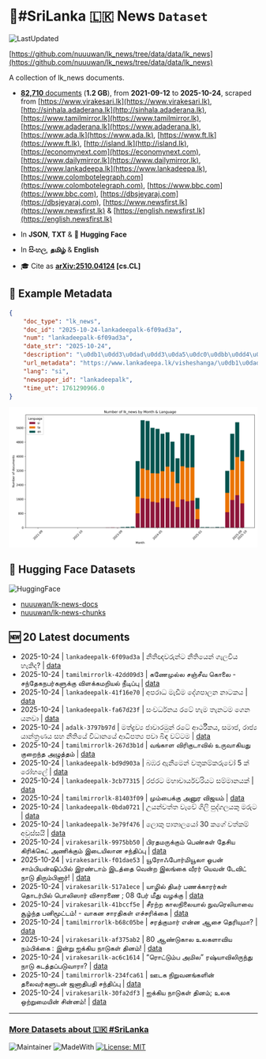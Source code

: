 # 📄#SriLanka 🇱🇰 News `Dataset`

![LastUpdated](https://img.shields.io/badge/last_updated-2025--10--24_13:15:17-green)

[https://github.com/nuuuwan/lk_news/tree/data/data/lk_news](https://github.com/nuuuwan/lk_news/tree/data/data/lk_news)

A collection of lk_news documents.

- [**82,710** documents](https://github.com/nuuuwan/lk_news/tree/data/data/lk_news) (**1.2 GB**), from **2021-09-12** to **2025-10-24**, scraped from [https://www.virakesari.lk](https://www.virakesari.lk), [http://sinhala.adaderana.lk](http://sinhala.adaderana.lk), [https://www.tamilmirror.lk](https://www.tamilmirror.lk), [https://www.adaderana.lk](https://www.adaderana.lk), [https://www.ada.lk](https://www.ada.lk), [https://www.ft.lk](https://www.ft.lk), [http://island.lk](http://island.lk), [https://economynext.com](https://economynext.com), [https://www.dailymirror.lk](https://www.dailymirror.lk), [https://www.lankadeepa.lk](https://www.lankadeepa.lk), [https://www.colombotelegraph.com](https://www.colombotelegraph.com), [https://www.bbc.com](https://www.bbc.com), [https://dbsjeyaraj.com](https://dbsjeyaraj.com), [https://www.newsfirst.lk](https://www.newsfirst.lk) & [https://english.newsfirst.lk](https://english.newsfirst.lk)

- In **JSON**, **TXT** & **🤗 Hugging Face**

- In **සිංහල**, **தமிழ்** & **English**

- 🎓 Cite as **[arXiv:2510.04124](https://arxiv.org/abs/2510.04124) [cs.CL]**

## 📝 Example Metadata

```json
{
    "doc_type": "lk_news",
    "doc_id": "2025-10-24-lankadeepalk-6f09ad3a",
    "num": "lankadeepalk-6f09ad3a",
    "date_str": "2025-10-24",
    "description": "\u0db1\u0dd3\u0dad\u0dd3\u0da5\u0dc0\u0dbb\u0dd4\u0db1\u0dca\u0da7 \u0db1\u0dd3\u0dad\u0dd2\u0dba\u0dd9\u0db1\u0dca \u0d9c\u0dd0\u0dbd\u0dc0\u0dd2\u0dba \u0dc4\u0dd0\u0d9a\u0dd2\u0daf?",
    "url_metadata": "https://www.lankadeepa.lk/visheshanga/\u0db1\u0dad\u0da5\u0dc0\u0dbb\u0db1\u0da7-\u0db1\u0dad\u0dba\u0db1-\u0d9c\u0dbd\u0dc0\u0dba-\u0dc4\u0d9a\u0daf/26-681965",
    "lang": "si",
    "newspaper_id": "lankadeepalk",
    "time_ut": 1761290966.0
}
```

![Chart](https://raw.githubusercontent.com/nuuuwan/lk_news/refs/heads/data/data/lk_news/docs_by_month_and_lang.png)

## 🤗 Hugging Face Datasets

![HuggingFace](https://img.shields.io/badge/-HuggingFace-FDEE21?style=for-the-badge&logo=HuggingFace)

- [nuuuwan/lk-news-docs](https://huggingface.co/datasets/nuuuwan/lk-news-docs)
- [nuuuwan/lk-news-chunks](https://huggingface.co/datasets/nuuuwan/lk-news-chunks)

## 🆕 20 Latest documents

- 2025-10-24 | `lankadeepalk-6f09ad3a` | නීතීඥවරුන්ට නීතියෙන් ගැලවිය හැකිද? | [data](https://github.com/nuuuwan/lk_news/tree/data/data/lk_news/2020s/2025/2025-10-24-lankadeepalk-6f09ad3a)
- 2025-10-24 | `tamilmirrorlk-42dd09d3` | கணேமுல்ல சஞ்சீவ கொலை - சந்தேகநபர்களுக்கு விளக்கமறியல் நீடிப்பு | [data](https://github.com/nuuuwan/lk_news/tree/data/data/lk_news/2020s/2025/2025-10-24-tamilmirrorlk-42dd09d3)
- 2025-10-24 | `lankadeepalk-41f16e70` | අපරාධ මැඩීම දේශපාලන නාටකය | [data](https://github.com/nuuuwan/lk_news/tree/data/data/lk_news/2020s/2025/2025-10-24-lankadeepalk-41f16e70)
- 2025-10-24 | `lankadeepalk-fa67d23f` | සංවර්ධනය රටේ හැම තැනටම ගෙන යනවා | [data](https://github.com/nuuuwan/lk_news/tree/data/data/lk_news/2020s/2025/2025-10-24-lankadeepalk-fa67d23f)
- 2025-10-24 | `adalk-3797b97d` | මත්ද්‍රව්‍ය ජාවාරමුන්  රටේ ආර්ථීකය, සමාජ, රාජ්‍ය යාන්ත්‍රණය සහ නීතියේ විධානයේ ආධිපත්‍ය පවා බිඳ වට්ටම | [data](https://github.com/nuuuwan/lk_news/tree/data/data/lk_news/2020s/2025/2025-10-24-adalk-3797b97d)
- 2025-10-24 | `tamilmirrorlk-267d3b1d` | வங்காள விரிகுடாவில் உருவாகியது குறைந்த அழுத்தம் | [data](https://github.com/nuuuwan/lk_news/tree/data/data/lk_news/2020s/2025/2025-10-24-tamilmirrorlk-267d3b1d)
- 2025-10-24 | `lankadeepalk-bd9d903a` | බඹර ඇනීමෙන් වතුකම්කරුවෝ 5 ක් රෝහලේ | [data](https://github.com/nuuuwan/lk_news/tree/data/data/lk_news/2020s/2025/2025-10-24-lankadeepalk-bd9d903a)
- 2025-10-24 | `lankadeepalk-3cb77315` | රජරට මහාචාර්යවරියට සම්මානයක් | [data](https://github.com/nuuuwan/lk_news/tree/data/data/lk_news/2020s/2025/2025-10-24-lankadeepalk-3cb77315)
- 2025-10-24 | `tamilmirrorlk-81403f09` | மும்பைக்கு அனுர விஜயம் | [data](https://github.com/nuuuwan/lk_news/tree/data/data/lk_news/2020s/2025/2025-10-24-tamilmirrorlk-81403f09)
- 2025-10-24 | `lankadeepalk-0bda0721` | උයන්වත්ත වැවේ ගිලි පුද්ගලයකු මරුට | [data](https://github.com/nuuuwan/lk_news/tree/data/data/lk_news/2020s/2025/2025-10-24-lankadeepalk-0bda0721)
- 2025-10-24 | `lankadeepalk-3e79f476` | ලොකු පාතාලයෝ 30 කගේ වත්කම් අවුස්සයි | [data](https://github.com/nuuuwan/lk_news/tree/data/data/lk_news/2020s/2025/2025-10-24-lankadeepalk-3e79f476)
- 2025-10-24 | `virakesarilk-9975bb50` | பிரதமருக்கும் பெண்கள் தேசிய கிரிக்கெட் அணிக்கும் இடையிலான சந்திப்பு | [data](https://github.com/nuuuwan/lk_news/tree/data/data/lk_news/2020s/2025/2025-10-24-virakesarilk-9975bb50)
- 2025-10-24 | `virakesarilk-f01dae53` | யூரோஃபோர்மியூலா ஓபன் சாம்பியன்ஷிப்பில் இரண்டாம் இடத்தை வென்ற இலங்கை வீரர் யெவன் டேவிட் நாடு திரும்பினார்! | [data](https://github.com/nuuuwan/lk_news/tree/data/data/lk_news/2020s/2025/2025-10-24-virakesarilk-f01dae53)
- 2025-10-24 | `virakesarilk-517a1ece` | யாழில் திடீர் பணக்காரர்கள் தொடர்பில் பொலிஸார் விசாரணை ; 08 பேர் மீது வழக்கு | [data](https://github.com/nuuuwan/lk_news/tree/data/data/lk_news/2020s/2025/2025-10-24-virakesarilk-517a1ece)
- 2025-10-24 | `virakesarilk-41bccf5e` | சீரற்ற காலநிலையால் நுவரெலியாவை சூழ்ந்த பனிமூட்டம்! - வாகன சாரதிகள் எச்சரிக்கை | [data](https://github.com/nuuuwan/lk_news/tree/data/data/lk_news/2020s/2025/2025-10-24-virakesarilk-41bccf5e)
- 2025-10-24 | `tamilmirrorlk-b68c05be` | சரத்குமார் என்ன ஆசை தெரியுமா? | [data](https://github.com/nuuuwan/lk_news/tree/data/data/lk_news/2020s/2025/2025-10-24-tamilmirrorlk-b68c05be)
- 2025-10-24 | `virakesarilk-af375ab2` | 80 ஆண்டுகால உலகளாவிய நம்பிக்கை : இன்று ஐக்கிய நாடுகள் தினம்! | [data](https://github.com/nuuuwan/lk_news/tree/data/data/lk_news/2020s/2025/2025-10-24-virakesarilk-af375ab2)
- 2025-10-24 | `virakesarilk-ac6c1614` | “ரொட்டும்ப அமில” ரஷ்யாவிலிருந்து நாடு கடத்தப்படுவாரா? | [data](https://github.com/nuuuwan/lk_news/tree/data/data/lk_news/2020s/2025/2025-10-24-virakesarilk-ac6c1614)
- 2025-10-24 | `tamilmirrorlk-234fca61` | ஊடக நிறுவனங்களின் தலைவர்களுடன் ஜனாதிபதி சந்திப்பு | [data](https://github.com/nuuuwan/lk_news/tree/data/data/lk_news/2020s/2025/2025-10-24-tamilmirrorlk-234fca61)
- 2025-10-24 | `virakesarilk-30fa2df3` | ஐக்கிய நாடுகள் தினம்; உலக ஒற்றுமையின் சின்னம்! | [data](https://github.com/nuuuwan/lk_news/tree/data/data/lk_news/2020s/2025/2025-10-24-virakesarilk-30fa2df3)

---

### [More Datasets about 🇱🇰 #SriLanka](https://github.com/nuuuwan/lk_datasets)

![Maintainer](https://img.shields.io/badge/maintainer-nuuuwan-red)
![MadeWith](https://img.shields.io/badge/made_with-python-blue)
[![License: MIT](https://img.shields.io/badge/License-MIT-yellow.svg)](https://opensource.org/licenses/MIT)
